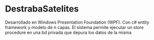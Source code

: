 # DestrabaSatelites
Desarrollado en Windows Presentation Foundation (WPF). Con c# entity framework y modelo de n capas. El sistema permite ejecutar un store procedure en una bd privada que depura los datos de la misma
